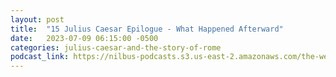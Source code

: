 ```yaml
---
layout: post
title:  "15 Julius Caesar Epilogue - What Happened Afterward"
date:   2023-07-09 06:15:00 -0500
categories: julius-caesar-and-the-story-of-rome
podcast_link: https://nilbus-podcasts.s3.us-east-2.amazonaws.com/the-well-trained-mind/Julius%20Caesar%20and%20the%20Story%20of%20Rome/15%20Julius%20Caesar%20Epilogue%20-%20What%20Happened%20Afterward.mp3
---
```

